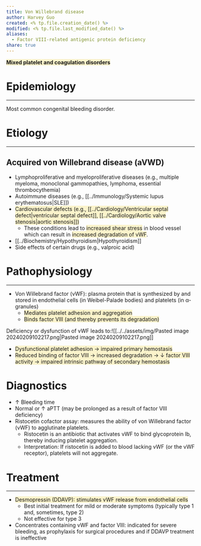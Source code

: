 ```yaml
---
title: Von Willebrand disease
author: Harvey Guo
created: <% tp.file.creation_date() %>
modified: <% tp.file.last_modified_date() %>
aliases:
  - Factor VIII-related antigenic protein deficiency
share: true
---
```


<span style="background:rgba(240, 200, 0, 0.2)">**Mixed platelet and coagulation disorders**</span>
# Epidemiology
---
Most common congenital bleeding disorder.
# Etiology
---
## Acquired von Willebrand disease (aVWD)
- Lymphoproliferative and myeloproliferative diseases (e.g., multiple myeloma, monoclonal gammopathies, lymphoma, essential thrombocythemia)
- Autoimmune diseases (e.g., [[../Immunology/Systemic lupus erythematosus|SLE]])
- <span style="background:rgba(240, 200, 0, 0.2)">Cardiovascular defects (e.g., [[../Cardiology/Ventricular septal defect|ventricular septal defect]], [[../Cardiology/Aortic valve stenosis|aortic stenosis]]) </span>
	- These conditions lead to <span style="background:rgba(240, 200, 0, 0.2)">increased shear stress</span> in blood vessel which can result in <span style="background:rgba(240, 200, 0, 0.2)">increased degradation of vWF</span>.
- [[../Biochemistry/Hypothyroidism|Hypothyroidism]]
- Side effects of certain drugs (e.g., valproic acid)
# Pathophysiology
---
- Von Willebrand factor (vWF): plasma protein that is synthesized by and stored in endothelial cells (in Weibel-Palade bodies) and platelets (in α-granules)
	- <span style="background:rgba(240, 200, 0, 0.2)">Mediates platelet adhesion and aggregation</span>
	- <span style="background:rgba(240, 200, 0, 0.2)">Binds factor VIII (and thereby prevents its degradation)</span>

Deficiency or dysfunction of vWF leads to:![[../../assets/img/Pasted image 20240209102217.png|Pasted image 20240209102217.png]]
- <span style="background:rgba(240, 200, 0, 0.2)">Dysfunctional platelet adhesion → impaired primary hemostasis</span>
- <span style="background:rgba(240, 200, 0, 0.2)">Reduced binding of factor VIII → increased degradation → ↓ factor VIII activity → impaired intrinsic pathway of secondary hemostasis</span>
# Diagnostics
- ↑ Bleeding time
- Normal or ↑ aPTT (may be prolonged as a result of factor VIII deficiency)
- Ristocetin cofactor assay: measures the ability of von Willebrand factor (vWF) to agglutinate platelets.
	- Ristocetin is an antibiotic that activates vWF to bind glycoprotein Ib, thereby inducing platelet aggregation.
	- Interpretation: If ristocetin is added to blood lacking vWF (or the vWF receptor), platelets will not aggregate.
# Treatment
---
- <span style="background:rgba(240, 200, 0, 0.2)">Desmopressin (DDAVP): stimulates vWF release from endothelial cells</span>
	- Best initial treatment for mild or moderate symptoms (typically type 1 and, sometimes, type 2)
	- Not effective for type 3 
- Concentrates containing vWF and factor VIII: indicated for severe bleeding, as prophylaxis for surgical procedures and if DDAVP treatment is ineffective